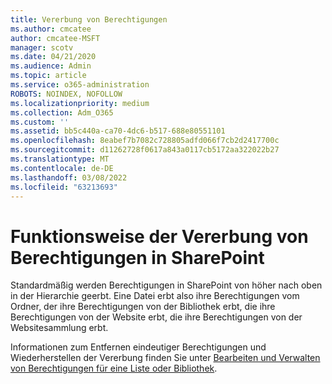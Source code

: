```yaml
---
title: Vererbung von Berechtigungen
ms.author: cmcatee
author: cmcatee-MSFT
manager: scotv
ms.date: 04/21/2020
ms.audience: Admin
ms.topic: article
ms.service: o365-administration
ROBOTS: NOINDEX, NOFOLLOW
ms.localizationpriority: medium
ms.collection: Adm_O365
ms.custom: ''
ms.assetid: bb5c440a-ca70-4dc6-b517-688e80551101
ms.openlocfilehash: 8eabef7b7082c728805adfd066f7cb2d2417700c
ms.sourcegitcommit: d11262728f0617a843a0117cb5172aa322022b27
ms.translationtype: MT
ms.contentlocale: de-DE
ms.lasthandoff: 03/08/2022
ms.locfileid: "63213693"
---
```

# <a name="how-permissions-inheritance-works-in-sharepoint"></a>Funktionsweise der Vererbung von Berechtigungen in SharePoint

Standardmäßig werden Berechtigungen in SharePoint von höher nach oben in der Hierarchie geerbt. Eine Datei erbt also ihre Berechtigungen vom Ordner, der ihre Berechtigungen von der Bibliothek erbt, die ihre Berechtigungen von der Website erbt, die ihre Berechtigungen von der Websitesammlung erbt.
  
Informationen zum Entfernen eindeutiger Berechtigungen und Wiederherstellen der Vererbung finden Sie unter [Bearbeiten und Verwalten von Berechtigungen für eine Liste oder Bibliothek](https://go.microsoft.com/fwlink/?linkid=869946).
  

